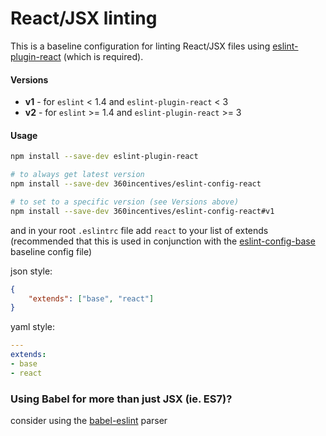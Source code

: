 # React/JSX linting

This is a baseline configuration for linting React/JSX files using [eslint-plugin-react](https://github.com/yannickcr/eslint-plugin-react) (which is required).

#### Versions

  - __v1__ - for `eslint` < 1.4 and `eslint-plugin-react` < 3
  - __v2__ - for `eslint` >= 1.4 and `eslint-plugin-react` >= 3


#### Usage

```sh
npm install --save-dev eslint-plugin-react

# to always get latest version
npm install --save-dev 360incentives/eslint-config-react

# to set to a specific version (see Versions above)
npm install --save-dev 360incentives/eslint-config-react#v1

```

and in your root `.eslintrc` file add `react` to your list of extends (recommended that this is used in conjunction with the [eslint-config-base](https://github.com/360incentives/eslint-config-base) baseline config file)

json style:
```json
{
    "extends": ["base", "react"]
}
```

yaml style:
```yaml
---
extends:
- base
- react
```

### Using Babel for more than just JSX (ie. ES7)?

consider using the [babel-eslint](https://github.com/babel/babel-eslint) parser
